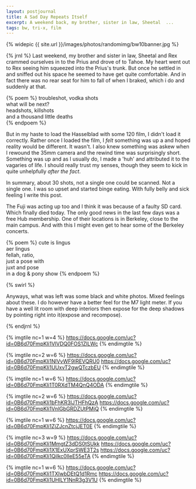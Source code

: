 ```yaml
---
layout: postjournal
title: A Sad Day Repeats Itself
excerpt: A weekend back, my brother, sister in law, Sheetal  ...
tags: bw, tri-x, film
---
```

{% widepic {{ site.url }}/images/photos/randomimg/bw10banner.jpg %}

{% jrnl %}
Last weekend, my brother and sister in law, Sheetal and Rex crammed ourselves in to the Prius and
drove of to Tahoe. My heart went out to Rex seeing him squeezed into the Prius's trunk. But once he
settled in and sniffed out his space he seemed to have get quite comfortable. And in fact there
was no rear seat for him to fall of when I braked, which i do and suddenly at that.


{% poem %}
troubleshot, vodka shots  
what will be next?  
headshots, killshots  
and a thousand little deaths  
{% endpoem %}



But in my haste to load the Hasselblad with some 120 film, I didn't load it correctly. Rather once I
loaded the film, I <i>felt</i> something was up a and hoped reality would be different. It wasn't. I also knew
something was askew when I rewound the 35mm camera and the rewind time was surprisingly
short. Something was up and as I usually do,  I made a  'huh' and attributed it to the vagaries of
life. I should really trust my senses, though they seem to kick in quite unhelpfully <i>after the fact</i>.


In summary, about 30 shots, not a single one could be scanned. Not a single one. I was so upset and
started binge eating. With fully belly and sick feeling I write this post.


The Fuji was acting up too and I think it was because of a faulty SD card. Which finally died
today. The only good news in the last few days was a free Hub membership. One of their locations is
in Berkeley, close to the main campus. And with this I might even get to hear some of the Berkeley
concerts.



{% poem %}
cute is  lingus  
aer lingus  
fellah, ratio,  
just a pose with  
juxt and pose  
in a dog & pony show
{% endpoem %}

{% swirl %}


Anyways, what was left was some black and white photos. Mixed feelings about these. I do however
have a better feel for the M7 light meter. If you have a well lit room with deep interiors then
expose for the deep shadows by pointing right into it(expose and recompose). 


{% endjrnl %}

{% imgtile nc=1 w=4 %}
https://docs.google.com/uc?id=0B6d70FmpKIi1VlVDQ0FOS1ZlLWc
{% endimgtile %}


{% imgtile nc=2 w=6 %}
https://docs.google.com/uc?id=0B6d70FmpKIi1NlVvWF9IREVQRU0
https://docs.google.com/uc?id=0B6d70FmpKIi1UUxvT2gwQTczbEU
{% endimgtile %}

{% imgtile nc=1 w=6 %}
https://docs.google.com/uc?id=0B6d70FmpKIi1T0RXdTM4QnQ4ODA
{% endimgtile %}

{% imgtile nc=2 w=6 %}
https://docs.google.com/uc?id=0B6d70FmpKIi1bFhKR3lJTHFhQzA
https://docs.google.com/uc?id=0B6d70FmpKIi1VnlGbGRDZUtPMjQ
{% endimgtile %}

{% imgtile nc=1 w=6 %}
https://docs.google.com/uc?id=0B6d70FmpKIi1ZjZJcnZtcjJET0E
{% endimgtile %}

{% imgtile nc=3 w=9 %}
https://docs.google.com/uc?id=0B6d70FmpKIi1MmgtZ3dDS0tSUkk
https://docs.google.com/uc?id=0B6d70FmpKIi1X1ExUXprSWE3T2s
https://docs.google.com/uc?id=0B6d70FmpKIi1Qjlkc0lIeE55eTA
{% endimgtile %}

{% imgtile nc=1 w=6 %}
https://docs.google.com/uc?id=0B6d70FmpKIi1TXIwbDEtQ1d1Rmc
https://docs.google.com/uc?id=0B6d70FmpKIi1UHlLY1NnR3g3V1U
{% endimgtile %}
